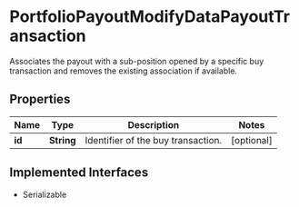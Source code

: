 

# PortfolioPayoutModifyDataPayoutTransaction

Associates the payout with a sub-position opened by a specific buy transaction and removes the existing association if available.

## Properties

Name | Type | Description | Notes
------------ | ------------- | ------------- | -------------
**id** | **String** | Identifier of the buy transaction. |  [optional]


## Implemented Interfaces

* Serializable


